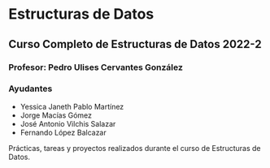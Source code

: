 Estructuras de Datos
=========================================

Curso Completo de Estructuras de Datos 2022-2
-------------------------------------------

### Profesor: Pedro Ulises Cervantes González

### Ayudantes

* Yessica Janeth Pablo Martínez
* Jorge Macías Gómez
* José Antonio Vilchis Salazar
* Fernando López Balcazar

Prácticas, tareas y proyectos realizados durante el curso de Estructuras de Datos.
